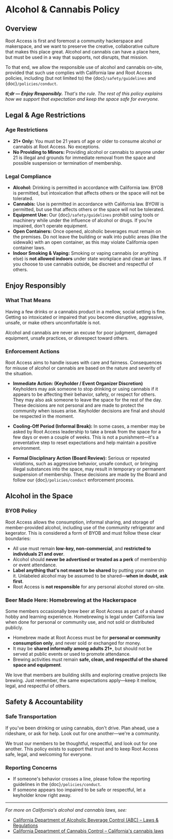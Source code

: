 # Alcohol & Cannabis Policy

## Overview

Root Access is first and foremost a community hackerspace and makerspace, and we want to preserve the creative, collaborative culture that makes this place great. Alcohol and cannabis can have a place here, but must be used in a way that supports, not disrupts, that mission.

To that end, we allow the responsible use of alcohol and cannabis on-site, provided that such use complies with California law and Root Access policies, including (but not limited to) the {doc}`/safety/guidelines` and {doc}`/policies/conduct`.

_**tl;dr — Enjoy Responsibly.** That's the rule. The rest of this policy explains how we support that expectation and keep the space safe for everyone._

## Legal & Age Restrictions

### Age Restrictions

- **21+ Only:** You must be 21 years of age or older to consume alcohol *or* cannabis at Root Access. No exceptions.
- **No Providing to Minors:** Providing alcohol or cannabis to anyone under 21 is illegal and grounds for immediate removal from the space and possible suspension or termination of membership.

### Legal Compliance

- **Alcohol:**  Drinking is permitted in accordance with California law. BYOB is permitted, but intoxication that affects others or the space will not be tolerated.
- **Cannabis:** Use is permitted in accordance with California law. BYOW is permitted, but use that affects others or the space will not be tolerated.
- **Equipment Use:** Our {doc}`/safety/guidelines` prohibit using tools or machinery while under the influence of alcohol or drugs. If you're impaired, don't operate equipment.
- **Open Containers:** Once opened, alcoholic beverages must remain on the premises. Do not leave the building or walk into public areas (like the sidewalk) with an open container, as this may violate California open container laws.
- **Indoor Smoking & Vaping:** Smoking or vaping cannabis (or anything else) is **not allowed indoors** under state workplace and clean air laws. If you choose to use cannabis outside, be discreet and respectful of others.

## Enjoy Responsibly

### What That Means

Having a few drinks or a cannabis product in a mellow, social setting is fine. Getting so intoxicated or impaired that you become disruptive, aggressive, unsafe, or make others uncomfortable is not.

Alcohol and cannabis are never an excuse for poor judgment, damaged equipment, unsafe practices, or disrespect toward others.

### Enforcement Actions

Root Access aims to handle issues with care and fairness. Consequences for misuse of alcohol or cannabis are based on the nature and severity of the situation.

- **Immediate Action: (Keyholder / Event Organizer Discretion)**
  Keyholders may ask someone to stop drinking or using cannabis if it appears to be affecting their behavior, safety, or respect for others. They may also ask someone to leave the space for the rest of the day. These decisions are not personal and are made to protect the community when issues arise. Keyholder decisions are final and should be respected in the moment.

- **Cooling-Off Period (Informal Break):**
  In some cases, a member may be asked by Root Access leadership to take a break from the space for a few days or even a couple of weeks. This is not a punishment—it's a preventative step to reset expectations and help maintain a positive environment.

- **Formal Disciplinary Action (Board Review):**
  Serious or repeated violations, such as aggressive behavior, unsafe conduct, or bringing illegal substances into the space, may result in temporary or permanent suspension of membership. These decisions are made by the Board and follow our {doc}`/policies/conduct` enforcement process.

## Alcohol in the Space

### BYOB Policy

Root Access allows the consumption, informal sharing, and storage of member-provided alcohol, including use of the community refrigerator and kegerator. This is considered a form of BYOB and must follow these clear boundaries:

- All use must remain **low-key, non-commercial**, and **restricted to individuals 21 and over**.
- Alcohol should **never be advertised or treated as a perk** of membership or event attendance.
- **Label anything that's not meant to be shared** by putting your name on it. Unlabeled alcohol may be assumed to be shared—**when in doubt, ask first**.
- Root Access is **not responsible** for any personal alcohol stored on-site.

### Beer Made Here: Homebrewing at the Hackerspace

Some members occasionally brew beer at Root Access as part of a shared hobby and learning experience. Homebrewing is legal under California law when done for personal or community use, and not sold or distributed publicly.

- Homebrew made at Root Access must be for **personal or community consumption only**, and never sold or exchanged for money.
- It may be **shared informally among adults 21+**, but should not be served at public events or used to promote attendance.
- Brewing activities must remain **safe, clean, and respectful of the shared space and equipment**.

We love that members are building skills and exploring creative projects like brewing. Just remember, the same expectations apply—keep it mellow, legal, and respectful of others.

## Safety & Accountability

### Safe Transportation

If you've been drinking or using cannabis, don't drive. Plan ahead, use a rideshare, or ask for help. Look out for one another—we're a community.

We trust our members to be thoughtful, respectful, and look out for one another. This policy exists to support that trust and to keep Root Access safe, legal, and welcoming for everyone.

### Reporting Concerns

- If someone's behavior crosses a line, please follow the reporting guidelines in the {doc}`/policies/conduct`.
- If someone appears too impaired to be safe or respectful, let a keyholder know right away.

---

*For more on California's alcohol and cannabis laws, see:*

- [California Department of Alcoholic Beverage Control (ABC) – Laws & Regulations](https://www.abc.ca.gov/law-and-policy/)
- [California Department of Cannabis Control – California's cannabis laws](https://cannabis.ca.gov/cannabis-laws/laws-and-regulations/)
